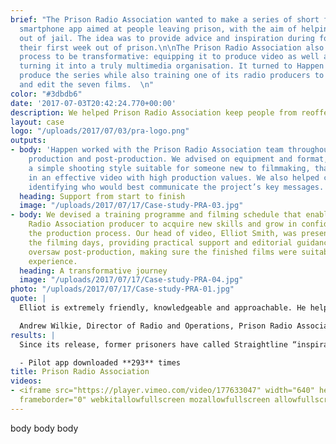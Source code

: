 ```yaml
---
brief: "The Prison Radio Association wanted to make a series of short films for a
  smartphone app aimed at people leaving prison, with the aim of helping them stay
  out of jail. The idea was to provide advice and inspiration during for people during
  their first week out of prison.\n\nThe Prison Radio Association also wanted the
  process to be transformative: equipping it to produce video as well as audio, and
  turning it into a truly multimedia organisation. It turned to Happen to executive
  produce the series while also training one of its radio producers to plan, shoot
  and edit the seven films.  \n"
color: "#3dbdb6"
date: '2017-07-03T20:42:24.770+00:00'
description: We helped Prison Radio Association keep people from reoffending
layout: case
logo: "/uploads/2017/07/03/pra-logo.png"
outputs:
- body: 'Happen worked with the Prison Radio Association team throughout pre-production,
    production and post-production. We advised on equipment and format, recommending
    a simple shooting style suitable for someone new to filmmaking, that would result
    in an effective video with high production values. We also helped cast the films,
    identifying who would best communicate the project’s key messages. '
  heading: Support from start to finish
  image: "/uploads/2017/07/17/Case-study-PRA-03.jpg"
- body: We devised a training programme and filming schedule that enabled the Prison
    Radio Association producer to acquire new skills and grow in confidence throughout
    the production process. Our head of video, Elliot Smith, was present during all
    the filming days, providing practical support and editorial guidance. He also
    oversaw post-production, making sure the finished films were suitable for an app
    experience.
  heading: A transformative journey
  image: "/uploads/2017/07/17/Case-study-PRA-04.jpg"
photo: "/uploads/2017/07/17/Case-study-PRA-01.jpg"
quote: |
  Elliot is extremely friendly, knowledgeable and approachable. He helped us focus on our priorities and offered great advice at every stage of the production process. He’s given a lot of energy and passion to our project.

  Andrew Wilkie, Director of Radio and Operations, Prison Radio Association
results: |
  Since its release, former prisoners have called Straightline “inspirational” and “incredible” with “relatable stories” that provide real support. With each film giving an insight into a different aspect of life after prison, it offers something for everyone - topics include rebuilding relationships, working out where to live, how to spend your time and who to trust.

  - Pilot app downloaded **293** times
title: Prison Radio Association
videos:
- <iframe src="https://player.vimeo.com/video/177633047" width="640" height="256"
  frameborder="0" webkitallowfullscreen mozallowfullscreen allowfullscreen></iframe>
---
```


body body body